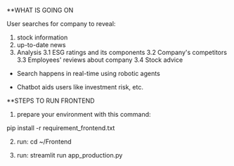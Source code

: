 **WHAT IS GOING ON

User searches for company to reveal:
1. stock information
2. up-to-date news
3. Analysis
3.1 ESG ratings and its components
3.2 Company's competitors
3.3 Employees' reviews about company
3.4 Stock advice

- Search happens in real-time using robotic agents

- Chatbot aids users like investment risk, etc.


**STEPS TO RUN FRONTEND

1. prepare your environment with this command:

pip install -r requirement_frontend.txt

2. run: cd ~/Frontend

3. run: streamlit run app_production.py